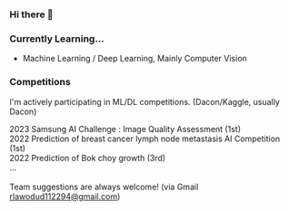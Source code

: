 ### Hi there 👋

### Currently Learning...
- Machine Learning / Deep Learning, Mainly Computer Vision

### Competitions
I'm actively participating in ML/DL competitions. (Dacon/Kaggle, usually Dacon)

2023 Samsung AI Challenge : Image Quality Assessment (1st) </br>
2022 Prediction of breast cancer lymph node metastasis AI Competition (1st) </br>
2022 Prediction of Bok choy growth (3rd) </br>
... </br>
</br>
Team suggestions are always welcome! (via Gmail rlawodud112294@gmail.com)








<!--
**kjae0/kjae0** is a ✨ _special_ ✨ repository because its `README.md` (this file) appears on your GitHub profile.

Here are some ideas to get you started:

- 🔭 I’m currently working on ...
- 🌱 I’m currently learning ...
- 👯 I’m looking to collaborate on ...
- 🤔 I’m looking for help with ...
- 💬 Ask me about ...
- 📫 How to reach me: ...
- 😄 Pronouns: ...
- ⚡ Fun fact: ...
-->

